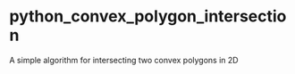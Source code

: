 # python_convex_polygon_intersection
A simple algorithm for intersecting two convex polygons in 2D 
